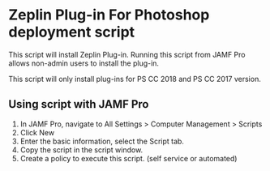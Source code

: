# Zeplin Plug-in For Photoshop deployment script
This script will install Zeplin Plug-in.
Running this script from JAMF Pro allows non-admin users to install the plug-in.

This script will only install plug-ins for PS CC 2018 and PS CC 2017 version.

## Using script with JAMF Pro
1. In JAMF Pro, navigate to All Settings > Computer Management > Scripts
2. Click New
3. Enter the basic information, select the Script tab.
4. Copy the script in the script window.
5. Create a policy to execute this script. (self service or automated)
